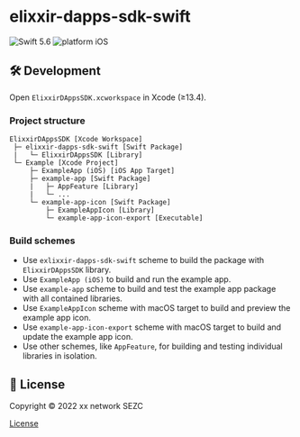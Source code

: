 # elixxir-dapps-sdk-swift

![Swift 5.6](https://img.shields.io/badge/swift-5.6-orange.svg)
![platform iOS](https://img.shields.io/badge/platform-iOS-blue.svg)

## 🛠 Development

Open `ElixxirDAppsSDK.xcworkspace` in Xcode (≥13.4).

### Project structure

```
ElixxirDAppsSDK [Xcode Workspace]
 ├─ elixxir-dapps-sdk-swift [Swift Package]
 |   └─ ElixxirDAppsSDK [Library]
 └─ Example [Xcode Project]
     ├─ ExampleApp (iOS) [iOS App Target]
     ├─ example-app [Swift Package]
     |   ├─ AppFeature [Library]
     |   └─ ...
     └─ example-app-icon [Swift Package] 
         ├─ ExampleAppIcon [Library]
         └─ example-app-icon-export [Executable]
```

### Build schemes

- Use `exlixxir-dapps-sdk-swift` scheme to build the package with `ElixxirDAppsSDK` library.
- Use `ExampleApp (iOS)` to build and run the example app.
- Use `example-app` scheme to build and test the example app package with all contained libraries.
- Use `ExampleAppIcon` scheme with macOS target to build and preview the example app icon.
- Use `example-app-icon-export` scheme with macOS target to build and update the example app icon.
- Use other schemes, like `AppFeature`, for building and testing individual libraries in isolation.

## 📄 License

Copyright © 2022 xx network SEZC

[License](LICENSE)
